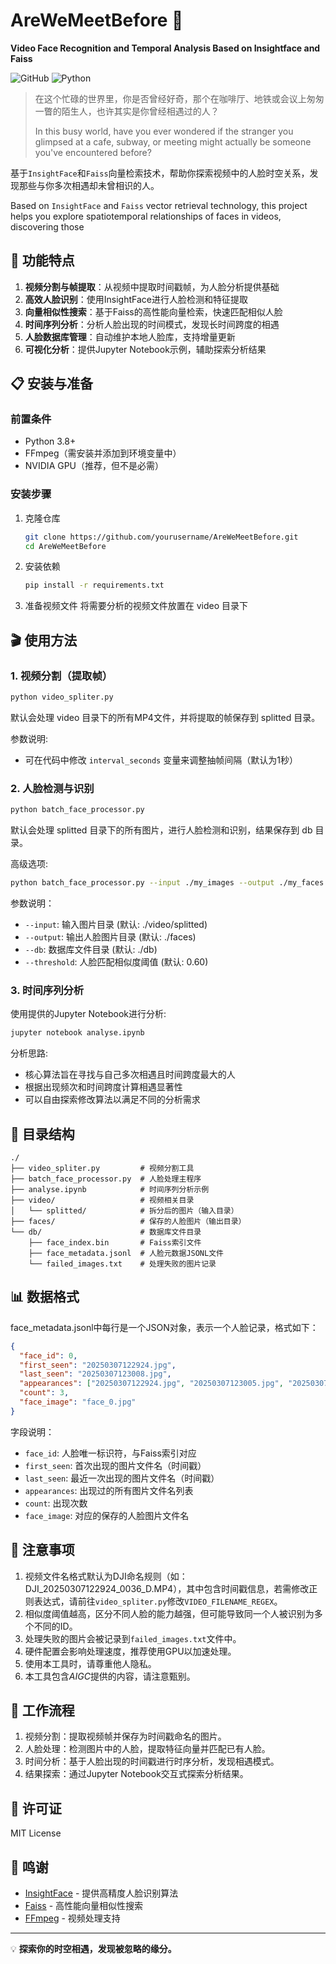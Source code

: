 # AreWeMeetBefore 🤝

**Video Face Recognition and Temporal Analysis Based on Insightface and Faiss**

![GitHub](https://img.shields.io/github/license/BaiHLiu/AreWeMeetBefore)
![Python](https://img.shields.io/badge/python-3.8%2B-blue)


> 在这个忙碌的世界里，你是否曾经好奇，那个在咖啡厅、地铁或会议上匆匆一瞥的陌生人，也许其实是你曾经相遇过的人？
> 
> In this busy world, have you ever wondered if the stranger you glimpsed at a cafe, subway, or meeting might actually be someone you've encountered before?

基于`InsightFace`和`Faiss`向量检索技术，帮助你探索视频中的人脸时空关系，发现那些与你多次相遇却未曾相识的人。

Based on `InsightFace` and `Faiss` vector retrieval technology, this project helps you explore spatiotemporal relationships of faces in videos, discovering those


## 🚀 功能特点

1. **视频分割与帧提取**：从视频中提取时间戳帧，为人脸分析提供基础
2. **高效人脸识别**：使用InsightFace进行人脸检测和特征提取
3. **向量相似性搜索**：基于Faiss的高性能向量检索，快速匹配相似人脸
4. **时间序列分析**：分析人脸出现的时间模式，发现长时间跨度的相遇
5. **人脸数据库管理**：自动维护本地人脸库，支持增量更新
6. **可视化分析**：提供Jupyter Notebook示例，辅助探索分析结果

## 📋 安装与准备

### 前置条件

- Python 3.8+
- FFmpeg（需安装并添加到环境变量中）
- NVIDIA GPU（推荐，但不是必需）

### 安装步骤

1. 克隆仓库
   ```bash
   git clone https://github.com/yourusername/AreWeMeetBefore.git
   cd AreWeMeetBefore
   ```

2. 安装依赖
   ```bash
   pip install -r requirements.txt
   ```

3. 准备视频文件
   将需要分析的视频文件放置在 video 目录下

## 🎬 使用方法

### 1. 视频分割（提取帧）

```bash
python video_spliter.py
```

默认会处理 video 目录下的所有MP4文件，并将提取的帧保存到 splitted 目录。

参数说明:
- 可在代码中修改 `interval_seconds` 变量来调整抽帧间隔（默认为1秒）

### 2. 人脸检测与识别

```bash
python batch_face_processor.py
```

默认会处理 splitted 目录下的所有图片，进行人脸检测和识别，结果保存到 db 目录。

高级选项:
```bash
python batch_face_processor.py --input ./my_images --output ./my_faces --db ./my_db --threshold 0.65
```

参数说明：
- `--input`: 输入图片目录 (默认: ./video/splitted)
- `--output`: 输出人脸图片目录 (默认: ./faces)
- `--db`: 数据库文件目录 (默认: ./db)
- `--threshold`: 人脸匹配相似度阈值 (默认: 0.60)

### 3. 时间序列分析

使用提供的Jupyter Notebook进行分析:

```bash
jupyter notebook analyse.ipynb
```

分析思路:
- 核心算法旨在寻找与自己多次相遇且时间跨度最大的人
- 根据出现频次和时间跨度计算相遇显著性
- 可以自由探索修改算法以满足不同的分析需求

## 📁 目录结构

```
./
├── video_spliter.py         # 视频分割工具
├── batch_face_processor.py  # 人脸处理主程序
├── analyse.ipynb            # 时间序列分析示例
├── video/                   # 视频相关目录
│   └── splitted/            # 拆分后的图片（输入目录）
├── faces/                   # 保存的人脸图片（输出目录）
└── db/                      # 数据库文件目录
    ├── face_index.bin       # Faiss索引文件
    ├── face_metadata.jsonl  # 人脸元数据JSONL文件
    └── failed_images.txt    # 处理失败的图片记录
```

## 📊 数据格式

face_metadata.jsonl中每行是一个JSON对象，表示一个人脸记录，格式如下：

```json
{
  "face_id": 0,
  "first_seen": "20250307122924.jpg",
  "last_seen": "20250307123008.jpg",
  "appearances": ["20250307122924.jpg", "20250307123005.jpg", "20250307123008.jpg"],
  "count": 3,
  "face_image": "face_0.jpg"
}
```

字段说明：
- `face_id`: 人脸唯一标识符，与Faiss索引对应
- `first_seen`: 首次出现的图片文件名（时间戳）
- `last_seen`: 最近一次出现的图片文件名（时间戳）
- `appearances`: 出现过的所有图片文件名列表
- `count`: 出现次数
- `face_image`: 对应的保存的人脸图片文件名

## 📝 注意事项

1. 视频文件名格式默认为DJI命名规则（如：DJI_20250307122924_0036_D.MP4），其中包含时间戳信息，若需修改正则表达式，请前往`video_spliter.py`修改`VIDEO_FILENAME_REGEX`。
2. 相似度阈值越高，区分不同人脸的能力越强，但可能导致同一个人被识别为多个不同的ID。
3. 处理失败的图片会被记录到`failed_images.txt`文件中。
4. 硬件配置会影响处理速度，推荐使用GPU以加速处理。
5. 使用本工具时，请尊重他人隐私。
6. 本工具包含*AIGC*提供的内容，请注意甄别。

## 🔄 工作流程

1. 视频分割：提取视频帧并保存为时间戳命名的图片。
2. 人脸处理：检测图片中的人脸，提取特征向量并匹配已有人脸。
3. 时间分析：基于人脸出现的时间戳进行时序分析，发现相遇模式。
4. 结果探索：通过Jupyter Notebook交互式探索分析结果。

## 📄 许可证

MIT License

## 🙏 鸣谢

- [InsightFace](https://github.com/deepinsight/insightface) - 提供高精度人脸识别算法
- [Faiss](https://github.com/facebookresearch/faiss) - 高性能向量相似性搜索
- [FFmpeg](https://ffmpeg.org/) - 视频处理支持

---

💡 **探索你的时空相遇，发现被忽略的缘分。**
